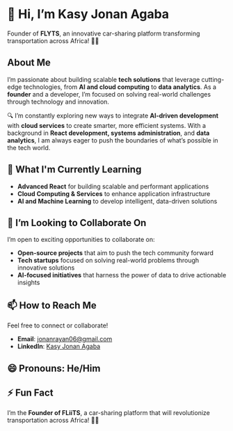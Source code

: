 # 👋 Hi, I’m **Kasy Jonan Agaba**  
Founder of **FLYTS**, an innovative car-sharing platform transforming transportation across Africa! 🚗💡  

## About Me  
I’m passionate about building scalable **tech solutions** that leverage cutting-edge technologies, from **AI and cloud computing** to **data analytics**. As a **founder** and a developer, I’m focused on solving real-world challenges through technology and innovation.  

🔍 I’m constantly exploring new ways to integrate **AI-driven development** with **cloud services** to create smarter, more efficient systems. With a background in **React development, systems administration**, and **data analytics**, I am always eager to push the boundaries of what’s possible in the tech world.

## 🔧 What I'm Currently Learning  
- **Advanced React** for building scalable and performant applications  
- **Cloud Computing & Services** to enhance application infrastructure  
- **AI and Machine Learning** to develop intelligent, data-driven solutions

## 🤝 I’m Looking to Collaborate On  
I’m open to exciting opportunities to collaborate on:
- **Open-source projects** that aim to push the tech community forward  
- **Tech startups** focused on solving real-world problems through innovative solutions  
- **AI-focused initiatives** that harness the power of data to drive actionable insights  

## 📫 How to Reach Me  
Feel free to connect or collaborate!  
- **Email**: [jonanrayan06@gmail.com](mailto:jonanrayan06@gmail.com)  
- **LinkedIn**: [Kasy Jonan Agaba](https://www.linkedin.com/in/jonan-agaba256)  

## 😄 Pronouns: **He/Him**

## ⚡ Fun Fact  
I’m the **Founder of FLiiTS**, a car-sharing platform that will revolutionize transportation across Africa! 🚗💡
